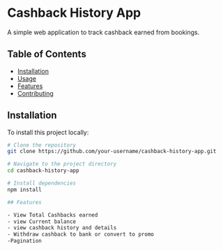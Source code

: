 # Cashback History App

A simple web application to track cashback earned from bookings.

## Table of Contents
- [Installation](#installation)
- [Usage](#usage)
- [Features](#features)
- [Contributing](#contributing)

## Installation

To install this project locally:

```bash
# Clone the repository
git clone https://github.com/your-username/cashback-history-app.git

# Navigate to the project directory
cd cashback-history-app

# Install dependencies
npm install

## Features

- View Total Cashbacks earned
- view Current balance
- view cashback history and details
- Withdraw cashback to bank or convert to promo
-Pagination


